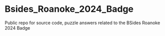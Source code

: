 # Bsides_Roanoke_2024_Badge
Public repo for source code, puzzle answers related to the BSides Roanoke 2024 Badge
